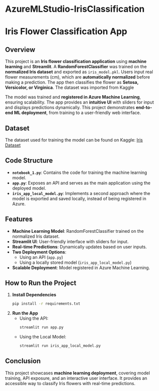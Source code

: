 # AzureMLStudio-IrisClassification

# **Iris Flower Classification App**

## **Overview**
This project is an **Iris flower classification application** using **machine learning** and **Streamlit**. A **RandomForestClassifier** was trained on the **normalized Iris dataset** and exported as `iris_model.pkl`. Users input real flower measurements (cm), which are **automatically normalized** before making a prediction. The app then classifies the flower as **Setosa, Versicolor, or Virginica**.
The dataset was imported from Kaggle

The model was trained and **registered in Azure Machine Learning**, ensuring scalability. The app provides an **intuitive UI** with sliders for input and displays predictions dynamically. This project demonstrates **end-to-end ML deployment**, from training to a user-friendly web interface.

## **Dataset**
The dataset used for training the model can be found on Kaggle: [Iris Dataset](https://www.kaggle.com/datasets/saurabh00007/iriscsv)

## **Code Structure**
- **`notebook_1.py`**: Contains the code for training the machine learning model.
- **`app.py`**: Exposes an API and serves as the main application using the deployed model.
- **`iris_app_local_model.py`**: Implements a second approach where the model is exported and saved locally, instead of being registered in Azure.

## **Features**
- **Machine Learning Model**: RandomForestClassifier trained on the normalized Iris dataset.
- **Streamlit UI**: User-friendly interface with sliders for input.
- **Real-time Predictions**: Dynamically updates based on user inputs.
- **Two Deployment Options**:
  - Using an API (`app.py`)
  - Using a locally stored model (`iris_app_local_model.py`)
- **Scalable Deployment**: Model registered in Azure Machine Learning.

## **How to Run the Project**
1. **Install Dependencies**
   ```bash
   pip install -r requirements.txt
   ```
2. **Run the App**
   - Using the API:
     ```bash
     streamlit run app.py
     ```
   - Using the Local Model:
     ```bash
     streamlit run iris_app_local_model.py
     ```

## **Conclusion**
This project showcases **machine learning deployment**, covering model training, API exposure, and an interactive user interface. It provides an accessible way to classify Iris flowers with real-time predictions.

